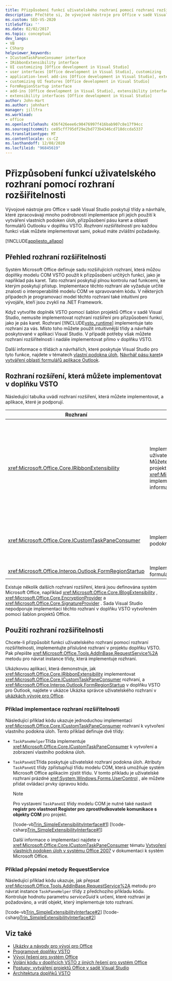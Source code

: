 ```yaml
---
title: Přizpůsobení funkcí uživatelského rozhraní pomocí rozhraní rozšiřitelnosti
description: Přečtěte si, že vývojové nástroje pro Office v sadě Visual Studio poskytují rozhraní rozšíření, která vám pomůžou přizpůsobit funkce uživatelského rozhraní.
ms.custom: SEO-VS-2020
titleSuffix: ''
ms.date: 02/02/2017
ms.topic: conceptual
dev_langs:
- VB
- CSharp
helpviewer_keywords:
- ICustomTaskPaneConsumer interface
- IRibbonExtensibility interface
- UI customizing [Office development in Visual Studio]
- user interfaces [Office development in Visual Studio], customizing
- application-level add-ins [Office development in Visual Studio], extensibility interfaces
- customizing UI features [Office development in Visual Studio]
- FormRegionStartup interface
- add-ins [Office development in Visual Studio], extensibility interfaces
- extensibility interfaces [Office development in Visual Studio]
author: John-Hart
ms.author: johnhart
manager: jillfra
ms.workload:
- office
ms.openlocfilehash: 436f426eee6c90476997f416bab907c8e17f94cc
ms.sourcegitcommit: ce85cff795df29e2bd773b4346cd718dccda5337
ms.translationtype: MT
ms.contentlocale: cs-CZ
ms.lasthandoff: 12/08/2020
ms.locfileid: "96845619"
---
```

# <a name="customize-ui-features-by-using-extensibility-interfaces"></a>Přizpůsobení funkcí uživatelského rozhraní pomocí rozhraní rozšiřitelnosti
  Vývojové nástroje pro Office v sadě Visual Studio poskytují třídy a návrháře, které zpracovávají mnoho podrobností implementace při jejich použití k vytváření vlastních podoken úloh, přizpůsobení pásu karet a oblastí formulářů Outlooku v doplňku VSTO. *Rozhraní rozšiřitelnosti* pro každou funkci však můžete implementovat sami, pokud máte zvláštní požadavky.

 [!INCLUDE[appliesto_allapp](../vsto/includes/appliesto-allapp-md.md)]

## <a name="overview-of-extensibility-interfaces"></a>Přehled rozhraní rozšiřitelnosti
 Systém Microsoft Office definuje sadu rozšiřujících rozhraní, která můžou doplňky modelu COM VSTO použít k přizpůsobení určitých funkcí, jako je například pás karet. Tato rozhraní poskytují plnou kontrolu nad funkcemi, ke kterým poskytují přístup. Implementace těchto rozhraní ale vyžaduje určité znalosti o interoperabilitě modelu COM ve spravovaném kódu. V některých případech je programovací model těchto rozhraní také intuitivní pro vývojáře, kteří jsou zvyklí na .NET Framework.

 Když vytvoříte doplněk VSTO pomocí šablon projektů Office v sadě Visual Studio, nemusíte implementovat rozhraní rozšíření pro přizpůsobení funkcí, jako je pás karet. Rozhraní [!INCLUDE[vsto_runtime](../vsto/includes/vsto-runtime-md.md)] implementuje tato rozhraní za vás. Místo toho můžete použít intuitivnější třídy a návrháře poskytované v aplikaci Visual Studio. V případě potřeby však můžete rozhraní rozšiřitelnosti i nadále implementovat přímo v doplňku VSTO.

 Další informace o třídách a návrhářích, které poskytuje Visual Studio pro tyto funkce, najdete v tématech [vlastní podokna úloh](../vsto/custom-task-panes.md), [Návrhář pásu karet](../vsto/ribbon-designer.md)a [vytváření oblastí formulářů aplikace Outlook](../vsto/creating-outlook-form-regions.md).

## <a name="extensibility-interfaces-you-can-implement-in-a-vsto-add-in"></a>Rozhraní rozšíření, která můžete implementovat v doplňku VSTO
 Následující tabulka uvádí rozhraní rozšíření, která můžete implementovat, a aplikace, které je podporují.

|Rozhraní|Popis|Aplikace|
|---------------|-----------------|------------------|
|<xref:Microsoft.Office.Core.IRibbonExtensibility>|Implementujte toto rozhraní pro přizpůsobení uživatelského rozhraní pásu karet. **Poznámka:**  Můžete přidat položku **pásu karet (XML)** do projektu a vygenerovat výchozí <xref:Microsoft.Office.Core.IRibbonExtensibility> implementaci v doplňku VSTO. Další informace najdete v tématu [XML pásu karet](../vsto/ribbon-xml.md).|Excel<br /><br /> [!INCLUDE[InfoPath_15_short](../vsto/includes/infopath-15-short-md.md)]<br /><br /> InfoPath 2010<br /><br /> Outlook<br /><br /> PowerPoint<br /><br /> Project<br /><br /> Visio<br /><br /> Word|
|<xref:Microsoft.Office.Core.ICustomTaskPaneConsumer>|Implementací tohoto rozhraní vytvoříte vlastní podokno úloh.|Excel<br /><br /> Outlook<br /><br /> PowerPoint<br /><br /> Word|
|<xref:Microsoft.Office.Interop.Outlook.FormRegionStartup>|Implementací tohoto rozhraní vytvoříte oblast formuláře Outlooku.|Outlook|

 Existuje několik dalších rozhraní rozšíření, která jsou definována systém Microsoft Office, například <xref:Microsoft.Office.Core.IBlogExtensibility> , <xref:Microsoft.Office.Core.EncryptionProvider> a <xref:Microsoft.Office.Core.SignatureProvider> . Sada Visual Studio nepodporuje implementaci těchto rozhraní v doplňku VSTO vytvořeném pomocí šablon projektů Office.

## <a name="use-extensibility-interfaces"></a>Použití rozhraní rozšiřitelnosti
 Chcete-li přizpůsobit funkci uživatelského rozhraní pomocí rozhraní rozšiřitelnosti, implementujte příslušné rozhraní v projektu doplňku VSTO. Pak přepište <xref:Microsoft.Office.Tools.AddInBase.RequestService%2A> metodu pro návrat instance třídy, která implementuje rozhraní.

 Ukázkovou aplikaci, která demonstruje, jak <xref:Microsoft.Office.Core.IRibbonExtensibility> implementovat <xref:Microsoft.Office.Core.ICustomTaskPaneConsumer> rozhraní, a <xref:Microsoft.Office.Interop.Outlook.FormRegionStartup> v doplňku VSTO pro Outlook, najdete v ukázce Ukázka správce uživatelského rozhraní v [ukázkách vývoje pro Office](../vsto/office-development-samples.md).

### <a name="example-of-implementing-an-extensibility-interface"></a>Příklad implementace rozhraní rozšiřitelnosti
 Následující příklad kódu ukazuje jednoduchou implementaci <xref:Microsoft.Office.Core.ICustomTaskPaneConsumer> rozhraní k vytvoření vlastního podokna úloh. Tento příklad definuje dvě třídy:

- `TaskPaneHelper`Třída implementuje <xref:Microsoft.Office.Core.ICustomTaskPaneConsumer> k vytvoření a zobrazení vlastního podokna úloh.

- `TaskPaneUI`Třída poskytuje uživatelské rozhraní podokna úloh. Atributy `TaskPaneUI` třídy zpřístupňují třídu modelu COM, která umožňuje systém Microsoft Office aplikacím zjistit třídu. V tomto příkladu je uživatelské rozhraní prázdné <xref:System.Windows.Forms.UserControl> , ale můžete přidat ovládací prvky úpravou kódu.

  > [!NOTE]
  > Pro vystavení `TaskPaneUI` třídy modelu COM je nutné také nastavit **registr pro vlastnost Register pro zprostředkovatele komunikace s objekty COM** pro projekt.

  [!code-vb[Trin_SimpleExtensibilityInterface#1](../vsto/codesnippet/VisualBasic/Trin_SimpleExtensibilityInterface/ThisAddIn.vb#1)]
  [!code-csharp[Trin_SimpleExtensibilityInterface#1](../vsto/codesnippet/CSharp/Trin_SimpleExtensibilityInterface/ThisAddIn.cs#1)]

  Další informace o implementaci najdete v <xref:Microsoft.Office.Core.ICustomTaskPaneConsumer> tématu [Vytvoření vlastních podoken úloh v systému Office 2007](/previous-versions/office/developer/office-2007/aa338197(v=office.12)) v dokumentaci k systém Microsoft Office.

### <a name="example-of-overriding-the-requestservice-method"></a>Příklad přepsání metody RequestService
 Následující příklad kódu ukazuje, jak přepsat <xref:Microsoft.Office.Tools.AddInBase.RequestService%2A> metodu pro návrat instance `TaskPaneHelper` třídy z předchozího příkladu kódu. Kontroluje hodnotu parametru *serviceGuid* k určení, které rozhraní je požadováno, a vrátí objekt, který implementuje toto rozhraní.

 [!code-vb[Trin_SimpleExtensibilityInterface#2](../vsto/codesnippet/VisualBasic/Trin_SimpleExtensibilityInterface/ThisAddIn.vb#2)]
 [!code-csharp[Trin_SimpleExtensibilityInterface#2](../vsto/codesnippet/CSharp/Trin_SimpleExtensibilityInterface/ThisAddIn.cs#2)]

## <a name="see-also"></a>Viz také
- [Ukázky a návody pro vývoj pro Office](../vsto/office-development-samples-and-walkthroughs.md)
- [Programové doplňky VSTO](../vsto/programming-vsto-add-ins.md)
- [Vývoj řešení pro systém Office](../vsto/developing-office-solutions.md)
- [Volání kódu v doplňcích VSTO z jiných řešení pro systém Office](../vsto/calling-code-in-vsto-add-ins-from-other-office-solutions.md)
- [Postupy: vytváření projektů Office v sadě Visual Studio](../vsto/how-to-create-office-projects-in-visual-studio.md)
- [Architektura doplňků VSTO](../vsto/architecture-of-vsto-add-ins.md)

